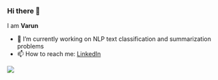 ### Hi there 👋

I am **Varun**

- 🔭 I’m currently working on NLP text classification and summarization problems
- 📫 How to reach me: [LinkedIn](https://www.linkedin.com/in/varun-mathur-ds/)

<!--

**vrunm/vrunm** is a ✨ _special_ ✨ repository because its `README.md` (this file) appears on your GitHub profile.

Here are some ideas to get you started:

-->
![](https://komarev.com/ghpvc/?username=github.com/vrunm/)
